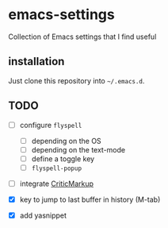 # emacs-settings
Collection of Emacs settings that I find useful

## installation
Just clone this repository into `~/.emacs.d`.


## TODO

- [ ] configure `flyspell`
	- [ ] depending on the OS
	- [ ] depending on the text-mode
	- [ ] define a toggle key
	- [ ] `flyspell-popup`

- [ ] integrate [CriticMarkup](https://github.com/CriticMarkup/CriticMarkup-toolkit)
	
- [X] key to jump to last buffer in history (M-tab)
- [X] add yasnippet

